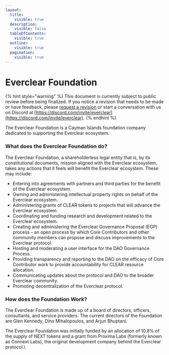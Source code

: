 ```yaml
---
layout:
  title:
    visible: true
  description:
    visible: false
  tableOfContents:
    visible: true
  outline:
    visible: true
  pagination:
    visible: true
---
```


# Everclear Foundation

{% hint style="warning" %}
This document is currently subject to public review before being finalized. If you notice a revision that needs to be made or have feedback, please [request a revision](https://github.com/connext/gitbook-docs/issues/new) or start a conversation with us on Discord at [https://discord.com/invite/everclear](https://discord.com/invite/everclear).
{% endhint %}

The Everclear Foundation is a Cayman Islands foundation company dedicated to supporting the Everclear ecosystem.&#x20;

### What does the Everclear Foundation do?

The Everclear Foundation, a shareholderless legal entity that is, by its constitutional documents, mission aligned with the Everclear ecosystem, takes any actions that it feels will benefit the Everclear ecosystem. These may include:

* Entering into agreements with partners and third parties for the benefit of the Everclear ecosystem.
* Owning and administering intellectual property rights on behalf of the Everclear ecosystem.
* Administering grants of CLEAR tokens to projects that will advance the Everclear ecosystem.
* Coordinating and funding research and development related to the Everclear ecosystem.
* Creating and administering the Everclear Governance Proposal (EGP) process - an open process by which Core Contributors and other community members can propose and discuss improvements to the Everclear protocol.
* Hosting and moderating a user interface for the DAO Governance Process.
* Providing transparency and reporting to the DAO on the efficacy of Core Contributor work to provide accountability for CLEAR resource allocation.
* Communicating updates about the protocol and DAO to the broader Everclear community.
* Promoting decentralization of the Everclear protocol.

### How does the Foundation Work?

The Everclear Foundation is made up of a board of directors, officers, consultants, and service providers. The current directors of the Foundation are Glen Kennedy, Dino Mihalopoulos, and Arjun Bhuptani.

The Everclear Foundation was initially funded by an allocation of 10.8% of the supply of NEXT tokens and a grant from Proxima Labs (formerly known as Connext Labs), the original development company behind the Everclear protocol.\
